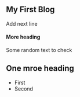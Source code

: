 ## My First Blog


Add next line

#### More heading

Some random text to check

## One mroe heading

<ul>
  <li>First</li>
  <li>Second</li>
</ul>
